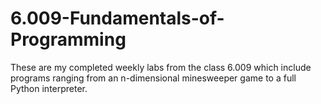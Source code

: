 # 6.009-Fundamentals-of-Programming
These are my completed weekly labs from the class 6.009 which include programs ranging from an n-dimensional minesweeper game to a full Python interpreter.
